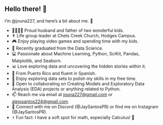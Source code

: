 ## Hello there! 👋

I’m @jouna227, and here’s a bit about me. 🌟

- 👨‍👩‍👧‍👦 Proud husband and father of two wonderful kids.
- ✝️ Life group leader at Chets Creek Church, Hodges Campus.
- 🎮 Enjoy playing video games and spending time with my kids.
- 🌱 Recently graduated from the Data Science.
- 💻 Passionate about Machine Learning, Python, SciKit, Pandas, Matplotlib, and Seaborn.
- 📊 Love exploring data and uncovering the hidden stories within it.
- 🤍 From Puerto Rico and fluent in Spanish.
- 💞 Enjoy exploring data sets to polish my skills in my free time.
- 🤝 Open to collaborating on Creating Models and Exploratory Data Analysis (EDA) projects or anything related to Python.
- 📫 Reach me via email at jouna227@gmail.com or alejosantos224@gmail.com.
- 💬 Connect with me on Discord (@JaySantosPR) or find me on Instagram (@JaySantosPR).
- ⚡ Fun fact: I have a soft spot for math, especially Calculus! 🧠
